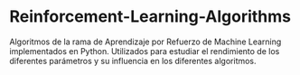 # Reinforcement-Learning-Algorithms
Algoritmos de la rama de Aprendizaje por Refuerzo de Machine Learning implementados en Python.
Utilizados para estudiar el rendimiento de los diferentes parámetros y su influencia en los diferentes algoritmos.
